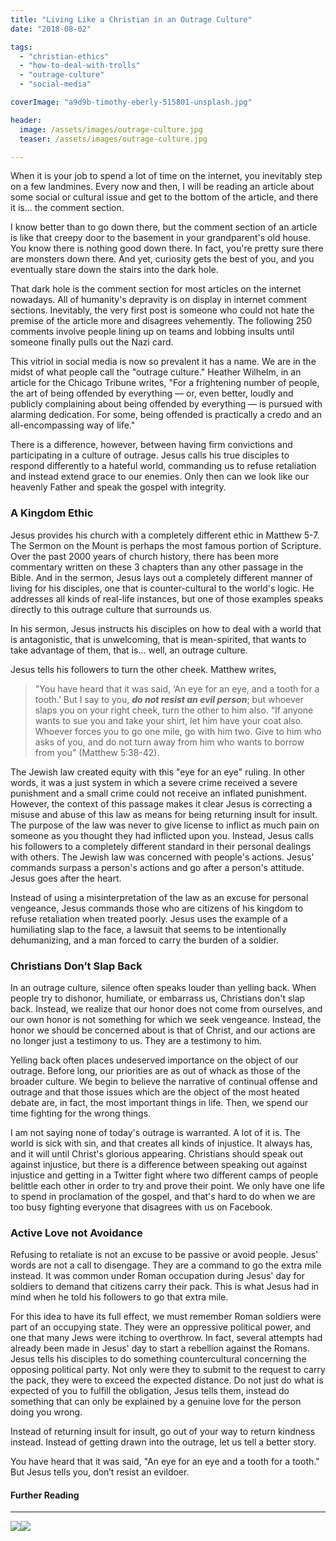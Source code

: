 ```yaml
---
title: "Living Like a Christian in an Outrage Culture"
date: "2018-08-02"

tags: 
  - "christian-ethics"
  - "how-to-deal-with-trolls"
  - "outrage-culture"
  - "social-media"

coverImage: "a9d9b-timothy-eberly-515801-unsplash.jpg"

header:
  image: /assets/images/outrage-culture.jpg
  teaser: /assets/images/outrage-culture.jpg

---
```


When it is your job to spend a lot of time on the internet, you inevitably step on a few landmines. Every now and then, I will be reading an article about some social or cultural issue and get to the bottom of the article, and there it is... the comment section.

I know better than to go down there, but the comment section of an article is like that creepy door to the basement in your grandparent's old house. You know there is nothing good down there. In fact, you're pretty sure there are monsters down there. And yet, curiosity gets the best of you, and you eventually stare down the stairs into the dark hole.

That dark hole is the comment section for most articles on the internet nowadays. All of humanity's depravity is on display in internet comment sections. Inevitably, the very first post is someone who could not hate the premise of the article more and disagrees vehemently. The following 250 comments involve people lining up on teams and lobbing insults until someone finally pulls out the Nazi card.

This vitriol in social media is now so prevalent it has a name. We are in the midst of what people call the "outrage culture." Heather Wilhelm, in an article for the Chicago Tribune writes, "For a frightening number of people, the art of being offended by everything — or, even better, loudly and publicly complaining about being offended by everything — is pursued with alarming dedication. For some, being offended is practically a credo and an all-encompassing way of life."

There is a difference, however, between having firm convictions and participating in a culture of outrage. Jesus calls his true disciples to respond differently to a hateful world, commanding us to refuse retaliation and instead extend grace to our enemies. Only then can we look like our heavenly Father and speak the gospel with integrity.

### A Kingdom Ethic

Jesus provides his church with a completely different ethic in Matthew 5-7. The Sermon on the Mount is perhaps the most famous portion of Scripture. Over the past 2000 years of church history, there has been more commentary written on these 3 chapters than any other passage in the Bible. And in the sermon, Jesus lays out a completely different manner of living for his disciples, one that is counter-cultural to the world's logic. He addresses all kinds of real-life instances, but one of those examples speaks directly to this outrage culture that surrounds us.

In his sermon, Jesus instructs his disciples on how to deal with a world that is antagonistic, that is unwelcoming, that is mean-spirited, that wants to take advantage of them, that is... well, an outrage culture.

Jesus tells his followers to turn the other cheek. Matthew writes,

> "You have heard that it was said, ‘An eye for an eye, and a tooth for a tooth.’ But I say to you, **_do not resist an evil person_**; but whoever slaps you on your right cheek, turn the other to him also. “If anyone wants to sue you and take your shirt, let him have your coat also. Whoever forces you to go one mile, go with him two. Give to him who asks of you, and do not turn away from him who wants to borrow from you" (Matthew 5:38-42).

The Jewish law created equity with this "eye for an eye" ruling. In other words, it was a just system in which a severe crime received a severe punishment and a small crime could not receive an inflated punishment. However, the context of this passage makes it clear Jesus is correcting a misuse and abuse of this law as means for being returning insult for insult. The purpose of the law was never to give license to inflict as much pain on someone as you thought they had inflicted upon you. Instead, Jesus calls his followers to a completely different standard in their personal dealings with others. The Jewish law was concerned with people's actions. Jesus' commands surpass a person's actions and go after a person's attitude. Jesus goes after the heart.

Instead of using a misinterpretation of the law as an excuse for personal vengeance, Jesus commands those who are citizens of his kingdom to refuse retaliation when treated poorly. Jesus uses the example of a humiliating slap to the face, a lawsuit that seems to be intentionally dehumanizing, and a man forced to carry the burden of a soldier.

### Christians Don’t Slap Back

In an outrage culture, silence often speaks louder than yelling back. When people try to dishonor, humiliate, or embarrass us, Christians don't slap back. Instead, we realize that our honor does not come from ourselves, and our own honor is not something for which we seek vengeance. Instead, the honor we should be concerned about is that of Christ, and our actions are no longer just a testimony to us. They are a testimony to him.

Yelling back often places undeserved importance on the object of our outrage. Before long, our priorities are as out of whack as those of the broader culture. We begin to believe the narrative of continual offense and outrage and that those issues which are the object of the most heated debate are, in fact, the most important things in life. Then, we spend our time fighting for the wrong things.

I am not saying none of today's outrage is warranted. A lot of it is. The world is sick with sin, and that creates all kinds of injustice. It always has, and it will until Christ's glorious appearing. Christians should speak out against injustice, but there is a difference between speaking out against injustice and getting in a Twitter fight where two different camps of people belittle each other in order to try and prove their point. We only have one life to spend in proclamation of the gospel, and that's hard to do when we are too busy fighting everyone that disagrees with us on Facebook.

### Active Love not Avoidance

Refusing to retaliate is not an excuse to be passive or avoid people. Jesus' words are not a call to disengage. They are a command to go the extra mile instead. It was common under Roman occupation during Jesus' day for soldiers to demand that citizens carry their pack. This is what Jesus had in mind when he told his followers to go that extra mile.

For this idea to have its full effect, we must remember Roman soldiers were part of an occupying state. They were an oppressive political power, and one that many Jews were itching to overthrow. In fact, several attempts had already been made in Jesus' day to start a rebellion against the Romans. Jesus tells his disciples to do something countercultural concerning the opposing political party. Not only were they to submit to the request to carry the pack, they were to exceed the expected distance. Do not just do what is expected of you to fulfill the obligation, Jesus tells them, instead do something that can only be explained by a genuine love for the person doing you wrong.

Instead of returning insult for insult, go out of your way to return kindness instead. Instead of getting drawn into the outrage, let us tell a better story.

You have heard that it was said, "An eye for an eye and a tooth for a tooth." But Jesus tells you, don’t resist an evildoer.

#### Further Reading

* * *

[![](//ws-na.amazon-adsystem.com/widgets/q?_encoding=UTF8&ASIN=B07B7QZQNS&Format=_SL250_&ID=AsinImage&MarketPlace=US&ServiceVersion=20070822&WS=1&tag=keelancook-20&language=en_US)](https://www.amazon.com/Christians-Age-Outrage-Bring-World-ebook/dp/B07B7QZQNS/ref=as_li_ss_il?crid=1LH9IKIOPH317&dchild=1&keywords=christians+in+the+age+of+outrage+ed+stetzer&qid=1585182599&sprefix=christians+outra,aps,224&sr=8-1&linkCode=li3&tag=keelancook-20&linkId=95e918506da34649fe561785d6c5d966&language=en_US)![](https://ir-na.amazon-adsystem.com/e/ir?t=keelancook-20&language=en_US&l=li3&o=1&a=B07B7QZQNS)
